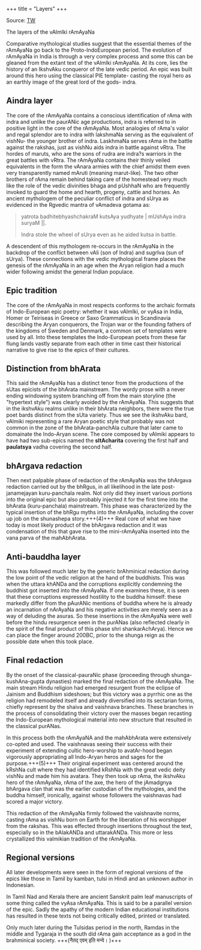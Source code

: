 +++
title = "Layers"
+++

Source: [TW](https://www.oocities.org/somasushma/ram.html)

The layers of the vAlmIki rAmAyaNa

Comparative mythological studies suggest that the essential themes of the rAmAyaNa go back to the Proto-IndoEuropean period. The evolution of rAmAyaNa in India is through a very complex process and some this can be gleaned from the extant text of the vAlmIki rAmAyaNa. At its core, lies the history of an IkshvAku conqueror of the late vedic period. An epic was built around this hero using the classical PIE template- casting the royal hero as an earthly image of the great lord of the gods- indra. 

## Aindra layer

The core of the rAmAyaNa contains a conscious identification of rAma with indra and unlike the paurANic age productions, indra is referred to in positive light in the core of the rAmAyaNa. Most analogies of rAma's valor and regal splendor are to indra with lakshmaNa serving as the equivalent of vishNu- the younger brother of indra. LaskhmaNa serves rAma in the battle against the rakshas, just as vishNu aids indra in battle against vRtra. The hordes of maruts, who are the sons of rudra are indra?s warriors in the great battles with vRtra. The rAmAyaNa contains their thinly veiled equivalents in the form the vAnara armies with the chief amidst them even very transparently named mAruti (meaning marut-like). The two other brothers of rAma remain behind taking care of the homestead very much like the role of the vedic divinities bhaga and pUshhaN who are frequently invoked to guard the home and hearth, progeny, cattle and horses. An ancient mythologem of the peculiar conflict of indra and sUrya as evidenced in the Rgvedic mantra of vAmadeva gotama as: 

> yatrota badhitebhyashchakraM kutsAya yudhyate | mUshAya indra suryaM ||.  
> 
> Indra stole the wheel of sUrya even as he aided kutsa in battle. 

A descendent of this mythologem re-occurs in the rAmAyaNa in the backdrop of the conflict between vAli (son of Indra) and sugrIva (sun of sUrya). These connections with the vedic mythological frame places the genesis of the rAmAyaNa in an age when the Aryan religion had a much wider following amidst the general Indian populace.

## Epic tradition
The core of the rAmAyaNa in most respects conforms to the archaic formats of Indo-European epic poetry: whether it was vAlmIki, or vyAsa in India, Homer or Teiriseas in Greece or Saxo Grammaticus in Scandinavia describing the Aryan conquerors, the Trojan war or the founding fathers of the kingdoms of Sweden and Denmark, a common set of templates were used by all. Into these templates the Indo-European poets from these far flung lands vastly separate from each other in time cast their historical narrative to give rise to the epics of their cultures. 

## Distinction from bhArata
This said the rAmAyaNa has a distinct tenor from the productions of the sUtas epicists of the bhArata mainstream. The wordy prose with a never ending windowing system branching off from the main storyline (the "hypertext style") was clearly avoided by the rAmAyaNa. This suggests that in the ikshvAku realms unlike in their bhArata neighbors, there were the true poet bards distinct from the sUta variety. Thus we see the ikshvAku bard, vAlmiki representing a rare Aryan poetic style that probably was not common in the zone of the bhArata-panchAla culture that later came to domainate the Indo-Aryan scene. The core composed by vAlmiki appears to have had two sub-epics named the **sItAcharita** covering the first half and **paulatsya** vadha covering the second half.

## bhArgava redaction
Then next palpable phase of redaction of the rAmAyaNa was the bhArgava redaction carried out by the bhRgus, in all likelihood in the late post-janamejayan kuru-panchala realm. Not only did they insert various portions into the original epic but also probably injected it for the first time into the bhArata (kuru-panchala) mainstream. This phase was characterized by the typical insertion of the bhRgu myths into the rAmAyaNa, including the cover up job on the shunashepa story.+++(4)+++ Real core of what we have today is most likely product of the bhArgava redaction and it was condensation of this that gave rise to the mini-rAmAyaNa inserted into the vana parva of the mahAbhArata.

## Anti-bauddha layer
This was followed much later by the generic brAhminical redaction during the low point of the vedic religion at the hand of the buddhists. This was when the uttara khANDa and the corruptions explicitly condemning the buddhist got inserted into the rAmAyaNa. If one examines these, it is seen that these corruptions expressed hostility to the buddha himself: these markedly differ from the pAurANic mentions of buddha where he is already an incarnation of nArAyaNa and his negative activities are merely seen as a way of deluding the asuras. So these insertions in the rAmAyaNa were well before the hindu resurgence seen in the purANas (also reflected clearly in the spirit of the final product of this phase shri shankarAchArya). Hence we can place the finger around 200BC, prior to the shunga reign as the possible date when this took place.

## Final redaction
By the onset of the classical-pauraNic phase (proceeding through shunga-kushAna-gupta dynasties) marked the final redaction of the rAmAyaNa. The main stream Hindu religion had emerged resurgent from the eclipse of Jainism and Buddhism sideshows; but this victory was a pyrrhic one as the religion had remodeled itself and already diversified into its sectarian forms, chiefly represent by the shaiva and vaishnava branches. These branches in the process of consolidating their victory over the masses began recasting the Indo-European mythological material into new structure that resulted in the classical purANas. 

In this process both the rAmAyaNA and the mahAbhArata were extensively co-opted and used. The vaishnavas seeing their success with their experiment of extending cultic hero-worship to avatAr-hood began vigorously appropriating all Indo-Aryan heros and sages for the purpose.+++(5)+++ Their original experiment was centered around the kRshNa cult where they had identified kRshNa with the great vedic deity vishNu and made him his avatara. They then took up rAma, the ikshvAku hero of the rAmAyaNa, rAma of the axe, the hero of the jAmadgnya bhArgava clan that was the earlier custodian of the mythologies, and the buddha himself, ironically, against whose followers the vaishnavas had scored a major victory. 

This redaction of the rAmAyaNa firmly followed the vaishnavite norms, casting rAma as vishNu born on Earth for the liberation of his worshipper from the rakshas. This was effected through insertions throughout the text, especially so in the bAlakANDa and uttarakANDa. This more or less crystallized this valmikian tradition of the rAmAyaNa.

## Regional versions
All later developments were seen in the form of regional versions of the epics like those in Tamil by kamban, tulsi in Hindi and an unknown author in Indonesian. 

In Tamil Nad and Kerala there are ancient Sanskrit palm leaf manuscripts of some thing called the vyAsa rAmAyaNa. This is said to be a parallel version of the epic. Sadly the apathy of the modern Indian educational institutions has resulted in these texts not being critically edited, printed or translated. 

Only much later during the Tulsidas period in the north, Ramdas in the middle and Tygaraja in the south did rAma gain acceptance as a god in the brahminical society. +++(नैतद् एवम् इति मन्ये। )+++
